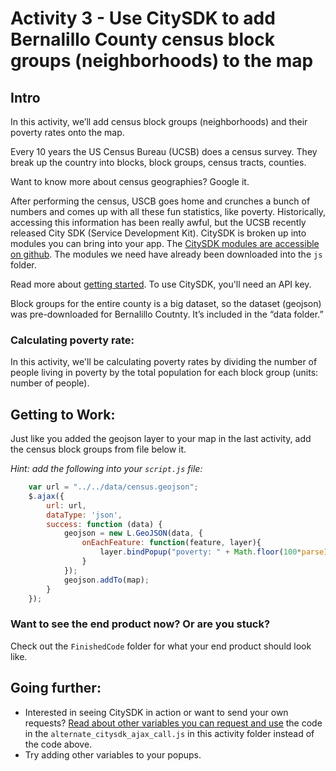# Activity 3 - Use CitySDK to add Bernalillo County census block groups (neighborhoods) to the map

## Intro

In this activity, we’ll add census block groups (neighborhoods) and their poverty rates onto the map.

Every 10 years the US Census Bureau (UCSB) does a census survey.  They break up the country into blocks, block groups, census tracts, counties.

Want to know more about census geographies? Google it.

After performing the census, USCB goes home and crunches a bunch of numbers and comes up with all these fun statistics, like poverty.  Historically, accessing this information has been really awful, but the UCSB recently released City SDK (Service Development Kit).  CitySDK is broken up into modules you can bring into your app. The [CitySDK modules are accessible on github](https://github.com/uscensusbureau/citysdk).  The modules we need have already been downloaded into the `js` folder.

Read more about [getting started](http://uscensusbureau.github.io/citysdk/). To use CitySDK, you'll need an API key.   

Block groups for the entire county is a big dataset, so the dataset (geojson) was pre-downloaded for Bernalillo Coutnty.  It’s included in the “data folder.”

### Calculating poverty rate:

In this activity, we'll be calculating poverty rates by dividing the number of people living in poverty by the total population for each block group (units: number of people).

## Getting to Work:

Just like you added the geojson layer to your map in the last activity, add the census block groups from file below it.

*Hint: add the following into your `script.js` file:*

```javascript
    var url = "../../data/census.geojson";
    $.ajax({
        url: url,
        dataType: 'json',
        success: function (data) {
            geojson = new L.GeoJSON(data, {
                onEachFeature: function(feature, layer){
                    layer.bindPopup("poverty: " + Math.floor(100*parseInt(feature.properties.poverty)/(feature.properties.population)) + "%");
                }
            });
            geojson.addTo(map);
        }
    });
```

### Want to see the end product now? Or are you stuck?

Check out the `FinishedCode` folder for what your end product should look like.

## Going further:

* Interested in seeing CitySDK in action or want to send your own requests? [Read about other variables you can request and use](http://uscensusbureau.github.io/citysdk/guides/censusModule/aliases.html) the code in the `alternate_citysdk_ajax_call.js` in this activity folder instead of the code above.
* Try adding other variables to your popups.
